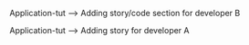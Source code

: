 
Application-tut --> Adding story/code section for developer B

Application-tut --> Adding story for developer A


